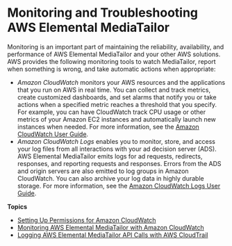 # Monitoring and Troubleshooting AWS Elemental MediaTailor<a name="monitoring"></a>

Monitoring is an important part of maintaining the reliability, availability, and performance of AWS Elemental MediaTailor and your other AWS solutions\. AWS provides the following monitoring tools to watch MediaTailor, report when something is wrong, and take automatic actions when appropriate:
+ *Amazon CloudWatch* monitors your AWS resources and the applications that you run on AWS in real time\. You can collect and track metrics, create customized dashboards, and set alarms that notify you or take actions when a specified metric reaches a threshold that you specify\. For example, you can have CloudWatch track CPU usage or other metrics of your Amazon EC2 instances and automatically launch new instances when needed\. For more information, see the [Amazon CloudWatch User Guide](https://docs.aws.amazon.com/AmazonCloudWatch/latest/monitoring/)\.
+ *Amazon CloudWatch Logs* enables you to monitor, store, and access your log files from all interactions with your ad decision server \(ADS\)\. AWS Elemental MediaTailor emits logs for ad requests, redirects, responses, and reporting requests and responses\. Errors from the ADS and origin servers are also emitted to log groups in Amazon CloudWatch\. You can also archive your log data in highly durable storage\. For more information, see the [Amazon CloudWatch Logs User Guide](https://docs.aws.amazon.com/AmazonCloudWatch/latest/logs/)\.

**Topics**
+ [Setting Up Permissions for Amazon CloudWatch](monitoring-permissions.md)
+ [Monitoring AWS Elemental MediaTailor with Amazon CloudWatch](monitoring-cloudwatch.md)
+ [Logging AWS Elemental MediaTailor API Calls with AWS CloudTrail](logging-using-cloudtrail.md)